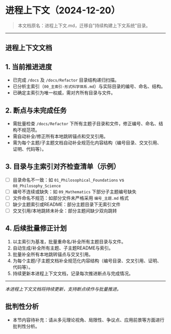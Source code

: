 # 进程上下文（2024-12-20）

> 本文档原名：进程上下文.md，迁移自"持续构建上下文系统"目录。

---

## 进程上下文文档

## 1. 当前推进进度

- 已完成 `/docs` 及 `/docs/Refactor` 目录结构递归扫描。
- 已分析主索引（`00_主索引-形式科学体系.md`）与实际目录的编号、命名、结构。
- 已确定主索引为唯一权威，需对齐所有目录与文件。

## 2. 断点与未完成任务

- 需批量检查 `/docs/Refactor` 下所有主题子目录和文件，修正编号、命名、结构不规范项。
- 需自动补全/修正所有本地跳转锚点和交叉引用。
- 需为每个主题/子主题文档自动补全规范化内容结构（编号目录、交叉引用、证明、代码等）。

## 3. 目录与主索引对齐检查清单（示例）

- [ ] 目录命名不一致：如 `01_Philosophical_Foundations` vs `08_Philosophy_Science`
- [ ] 编号不连续或缺失：如 `09_Mathematics` 下部分子主题编号缺失
- [ ] 文件命名不规范：如部分文件未严格采用 `编号_主题.md` 格式
- [ ] 缺少主题索引或README：部分主题目录下无索引文件
- [ ] 交叉引用/本地跳转未补全：部分主题间缺少双向跳转

## 4. 后续批量修正计划

1. 以主索引为基准，批量重命名/补全所有主题目录与文件。
2. 自动生成/补全所有主题、子主题README与索引。
3. 批量补全所有本地跳转锚点与交叉引用。
4. 为每个主题/子主题文档补全规范化内容结构（编号目录、交叉引用、证明、代码等）。
5. 持续更新本进程上下文文档，记录每次推进断点与完成情况。

---

*本进程上下文文档将持续更新，支持断点续作与批量推进。*

## 批判性分析

- 本节内容待补充：请从多元理论视角、局限性、争议点、应用前景等方面进行批判性分析。
